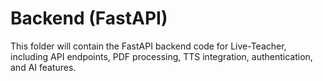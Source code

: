# Backend (FastAPI)

This folder will contain the FastAPI backend code for Live-Teacher, including API endpoints, PDF processing, TTS integration, authentication, and AI features.
